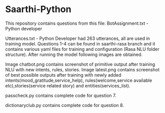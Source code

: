 # Saarthi-Python
This repository contains questions from this file: BotAssignment.txt - Python developer

Utterances.txt - Python Developer had 263 utterances, all are used in training model.
Questions 1-4 can be found in saarthi-rasa branch and it contains various yaml files for training and configuration (Rasa NLU folder structure). After running the model following images are obtained.

Image chatbot.png contains screenshot of primitive output after training NLU with new intents, rules, stories.
Image latest.png contains screenshot of best possible outputs after training with newly added intents(mood_gratitude,service_help), rules(welcome,service available etc),stories(service related story) and entities(services_list).

passcheck.py contains complete code for question 7.

dictionaryclub.py contains complete code for question 8.
